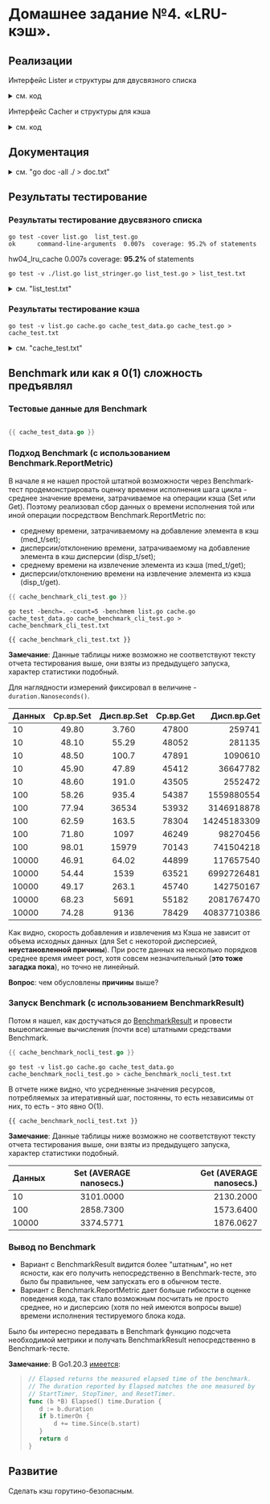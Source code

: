 # Домашнее задание №4. «LRU-кэш».

## Реализации

Интерфейс Lister и структуры для двусвязного списка

<details>
<summary>см. код</summary>

```go
{{ list.go }}
```

</details>

Интерфейс Cacher и структуры для кэша

<details>
<summary>см. код</summary>

```go
{{ cache.go }}
```

</details>

## Документация

<details>
<summary>см. "go doc -all ./ > doc.txt"</summary>

```text
{{ doc.txt }}
```

</details>

## Результаты тестирование

### Результаты тестирование двусвязного списка

```shell
go test -cover list.go  list_test.go 
ok      command-line-arguments  0.007s  coverage: 95.2% of statements
```

hw04_lru_cache 0.007s coverage: **95.2%** of statements

```shell
go test -v ./list.go list_stringer.go list_test.go > list_test.txt
```

<details>
<summary>см. "list_test.txt"</summary>

```text

{{ list_test.txt }}

```

</details>

### Результаты тестирование кэша

```shell
go test -v list.go cache.go cache_test_data.go cache_test.go > cache_test.txt
```

<details>
<summary>см. "cache_test.txt"</summary>

```text

{{ cache_test.txt }}

```

</details>

## Benchmark или как я 0(1) сложность предъявлял

### Тестовые данные для Benchmark

```go

{{ cache_test_data.go }}

```

### Подход Benchmark (с использованием Benchmark.ReportMetric)

В начале я не нашел простой штатной возможности через Benchmark-тест продемонстрировать оценку времени исполнения шага цикла - среднее значение времени, затрачиваемое на операции кэша (Set или Get). Поэтому реализовал сбор данных о времени исполнения той или иной операции посредством Benchmark.ReportMetric по:

* среднему времени, затрачиваемому на добавление элемента в кэш (med_t/set);
* дисперсии/отклонению времени, затрачиваемому на добавление элемента в кэш дисперсии (disp_t/set);
* среднему времени на извлечение элемента из кэша (med_t/get);
* дисперсии/отклонению времени на извлечение элемента из кэша (disp_t/get).

```go
{{ cache_benchmark_cli_test.go }}
```

```shell
go test -bench=. -count=5 -benchmem list.go cache.go cache_test_data.go cache_benchmark_cli_test.go > cache_benchmark_cli_test.txt
```

```text
{{ cache_benchmark_cli_test.txt }}
```

**Замечание**: Данные таблицы ниже возможно не соответствуют тексту отчета тестирования выше, они взяты из предыдущего запуска, характер статистики подобный.

Для наглядности измерений фиксировал в величине - `duration.Nanoseconds()`.

| Данных    | Ср.вр.Set |Дисп.вр.Set| Ср.вр.Get |Дисп.вр.Get|
|:----------|:---------:|:---------:|:---------:|----------:|
|        10 | 49.80     | 3.760     |  47800    | 259741    |
|        10 | 48.10     | 55.29     |  48052    | 281135    |
|        10 | 48.50     | 100.7     |  47891    | 1090610   |
|        10 | 45.90     | 47.89     |  45412    | 36647782  |
|        10 | 48.60     | 191.0     |  43505    | 2552472   |
|       100 | 58.26     | 935.4     |  54387    | 1559880554|
|       100 | 77.94     | 36534     |  53932    | 3146918878|
|       100 | 62.59     | 163.5     |  78304    |14245183309|
|       100 | 71.80     | 1097      |  46249    | 98270456  |
|       100 | 98.01     | 15979     |  70143    | 741504218 |
|     10000 | 46.91     | 64.02     |  44899    | 117657540 |
|     10000 | 54.44     | 1539      |  63521    | 6992726481|
|     10000 | 49.17     | 263.1     |  45740    | 142750167 |
|     10000 | 68.23     | 5691      |  55182    | 2081767470|
|     10000 | 74.28     | 9136      |  78429    |40837710386|

Как видно, скорость добавления и извлечения мз Кэша не зависит от объема исходных данных (для Set с некоторой дисперсией, **неустановленной причины**). При росте данных на несколько порядков среднее время имеет рост, хотя совсем незначительный (**это тоже загадка пока**), но точно не линейный.

**Вопрос**: чем обусловлены **причины** выше?

### Запуск Benchmark (с использованием BenchmarkResult)

Потом я нашел, как достучаться до [BenchmarkResult](https://www.practical-go-lessons.com/chap-34-benchmarks#run-with-code-without-cli) и провести вышеописанные вычисления (почти все) штатными средствами Benchmark.

```go
{{ cache_benchmark_nocli_test.go }}
```

```shell
go test -v list.go cache.go cache_test_data.go cache_benchmark_nocli_test.go > cache_benchmark_nocli_test.txt
```

В отчете ниже видно, что усредненные значения ресурсов, потребляемых за итеративный шаг, постоянны, то есть независимы от них, то есть - это явно O(1).

```text
{{ cache_benchmark_nocli_test.txt }}
```

**Замечание**: Данные таблицы ниже возможно не соответствуют тексту отчета тестирования выше, они взяты из предыдущего запуска, характер статистики подобный.

| Данных    | Set (AVERAGE nanosecs.) |Get (AVERAGE nanosecs.)| 
|:----------|:---------:|----------:|
|        10 | 3101.0000 | 2130.2000 |
|       100 | 2858.7300 | 1573.6400 |
|     10000 | 3374.5771 | 1876.0627 |

### Вывод по Benchmark

* Вариант с BenchmarkResult видится более "штатным", но нет ясности, как его получить непосредственно в Benchmark-тесте, это было бы правильнее, чем запускать его в обычном тесте.
* Вариант с Benchmark.ReportMetric дает больше гибкости в оценке поведения кода, так стало возможным посчитать не просто среднее, но и дисперсию (хотя по ней имеются вопросы выше) времени исполнения тестируемого блока кода.

Было бы интересно передавать в Benchmark функцию подсчета необходимой метрики и получать BenchmarkResult непосредственно в Benchmark-тесте.

**Замечание**: В Go1.20.3 [имеется]("https://cs.opensource.google/go/go/+/refs/tags/go1.20.3:src/testing/benchmark.go"):

> ```go
> // Elapsed returns the measured elapsed time of the benchmark.
> // The duration reported by Elapsed matches the one measured by
> // StartTimer, StopTimer, and ResetTimer.
> func (b *B) Elapsed() time.Duration {
>    d := b.duration
>    if b.timerOn {
>        d += time.Since(b.start)
>    }
>    return d
> }
> ```

</details>

## Развитие

Сделать кэш горутино-безопасным.
